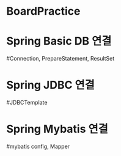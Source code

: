 # BoardPractice

# Spring Basic DB 연결
#Connection, PrepareStatement, ResultSet 

# Spring JDBC 연결
#JDBCTemplate

# Spring Mybatis 연결
#mybatis config, Mapper

